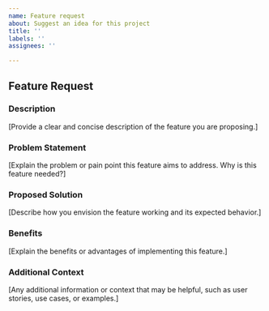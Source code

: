 ```yaml
---
name: Feature request
about: Suggest an idea for this project
title: ''
labels: ''
assignees: ''

---
```


## Feature Request

### Description
[Provide a clear and concise description of the feature you are proposing.]

### Problem Statement
[Explain the problem or pain point this feature aims to address. Why is this feature needed?]

### Proposed Solution
[Describe how you envision the feature working and its expected behavior.]

### Benefits
[Explain the benefits or advantages of implementing this feature.]

### Additional Context
[Any additional information or context that may be helpful, such as user stories, use cases, or examples.]
